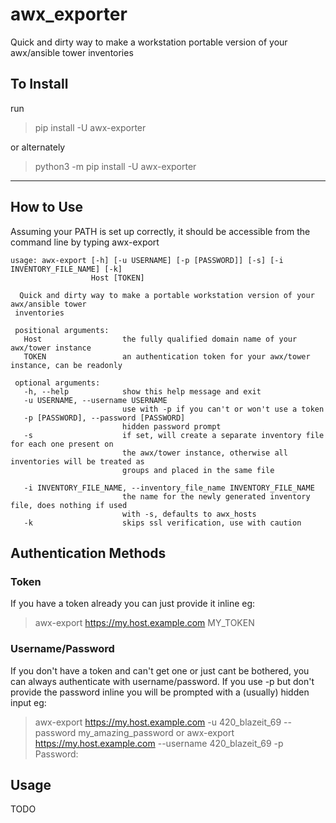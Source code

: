 # awx_exporter
Quick and dirty way to make a workstation portable version of your awx/ansible tower inventories

## To Install
run
> pip install -U awx-exporter

or alternately
> python3 -m pip install -U awx-exporter

-----
## How to Use

Assuming your PATH is set up correctly, it should be accessible from the command line by typing awx-export

    usage: awx-export [-h] [-u USERNAME] [-p [PASSWORD]] [-s] [-i INVENTORY_FILE_NAME] [-k]
                      Host [TOKEN]
    
      Quick and dirty way to make a portable workstation version of your awx/ansible tower
     inventories
    
     positional arguments:
       Host                  the fully qualified domain name of your awx/tower instance
       TOKEN                 an authentication token for your awx/tower instance, can be readonly  
       
     optional arguments:
       -h, --help            show this help message and exit
       -u USERNAME, --username USERNAME
                             use with -p if you can't or won't use a token
       -p [PASSWORD], --password [PASSWORD]
                             hidden password prompt
       -s                    if set, will create a separate inventory file for each one present on
                             the awx/tower instance, otherwise all inventories will be treated as 
                             groups and placed in the same file
       
       -i INVENTORY_FILE_NAME, --inventory_file_name INVENTORY_FILE_NAME
                             the name for the newly generated inventory file, does nothing if used 
                             with -s, defaults to awx_hosts
       -k                    skips ssl verification, use with caution

## Authentication Methods

### Token
If you have a token already you can just provide it inline
eg:
> awx-export https://my.host.example.com MY_TOKEN

### Username/Password
If you don't have a token and can't get one or just cant be bothered, you can always authenticate with username/password.  If you use -p but don't provide the password inline you will be prompted with a (usually) hidden input
eg:
> awx-export https://my.host.example.com -u 420_blazeit_69 --password my_amazing_password
or 
> awx-export https://my.host.example.com --username 420_blazeit_69 -p
> Password:

## Usage
TODO
